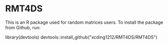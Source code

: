 # RMT4DS

This is an R package used for random matrices users.  To install the package from Github, run:

library(devtools)
devtools::install_github("xcding1212/RMT4DS/RMT4DS")

